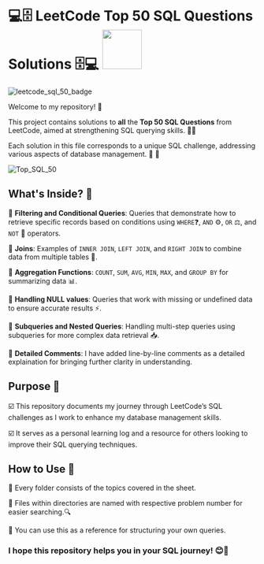 # **💻🗄️ LeetCode Top 50 SQL Questions Solutions 🗄️💻** <img src="https://github.com/user-attachments/assets/38868185-3faf-464c-baed-e689e25fd4cc" width="80" height="80" />

![leetcode_sql_50_badge](https://github.com/user-attachments/assets/3d8997a5-247d-4648-8951-d3fe6cde0165) 

Welcome to my repository! 🎉 

This project contains solutions to **all** the **Top 50 SQL Questions** from LeetCode, aimed at strengthening SQL querying skills. 🧠💪 

Each solution in this file corresponds to a unique SQL challenge, addressing various aspects of database management. 💾 🔄

![Top_SQL_50](https://github.com/user-attachments/assets/086f8a39-445f-4de1-a7ac-dc2d98c145c8)

## What's Inside? 📂

📝 **Filtering and Conditional Queries**: Queries that demonstrate how to retrieve specific records based on conditions using `WHERE`❓, `AND` ⚙️, `OR` ⚖️, and `NOT` 🚫 operators.

🔗 **Joins**: Examples of `INNER JOIN`, `LEFT JOIN`, and `RIGHT JOIN` to combine data from multiple tables 🤝.

🔢 **Aggregation Functions**: `COUNT`, `SUM`, `AVG`, `MIN`, `MAX`, and `GROUP BY` for summarizing data 📊.

🚫 **Handling NULL values**: Queries that work with missing or undefined data to ensure accurate results ⚡.

🧩 **Subqueries and Nested Queries**: Handling multi-step queries using subqueries for more complex data retrieval 📥.

📄 **Detailed Comments**: I have added line-by-line comments as a detailed explaination for bringing further clarity in understanding.

## Purpose 🎯

☑️ This repository documents my journey through LeetCode’s SQL challenges as I work to enhance my database management skills.  

☑️ It serves as a personal learning log and a resource for others looking to improve their SQL querying techniques.

## How to Use 📑

📂 Every folder consists of the topics covered in the sheet.

📄 Files within directories are named with respective problem number for easier searching.🔍

🎯 You can use this as a reference for structuring your own queries. 

### I hope this repository helps you in your SQL journey! 😊🚀



